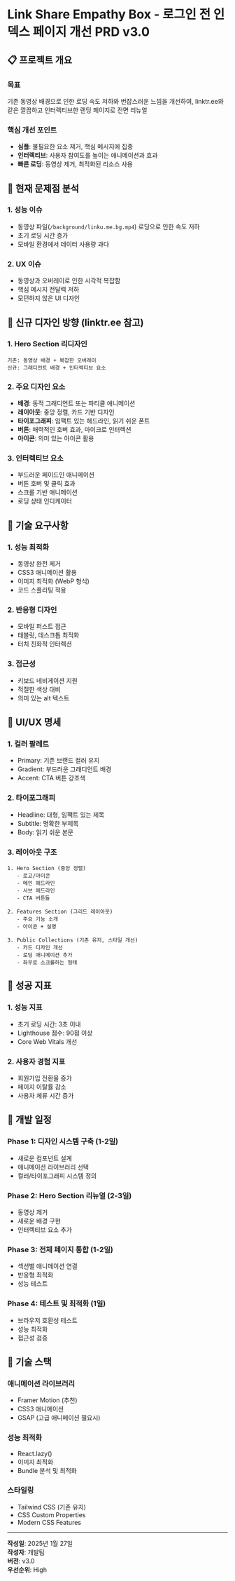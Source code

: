 # Link Share Empathy Box - 로그인 전 인덱스 페이지 개선 PRD v3.0

## 📋 프로젝트 개요

### 목표
기존 동영상 배경으로 인한 로딩 속도 저하와 번잡스러운 느낌을 개선하여, linktr.ee와 같은 깔끔하고 인터렉티브한 랜딩 페이지로 전면 리뉴얼

### 핵심 개선 포인트
- **심플**: 불필요한 요소 제거, 핵심 메시지에 집중
- **인터렉티브**: 사용자 참여도를 높이는 애니메이션과 효과
- **빠른 로딩**: 동영상 제거, 최적화된 리소스 사용

## 🎯 현재 문제점 분석

### 1. 성능 이슈
- 동영상 파일(`/background/linku.me.bg.mp4`) 로딩으로 인한 속도 저하
- 초기 로딩 시간 증가
- 모바일 환경에서 데이터 사용량 과다

### 2. UX 이슈
- 동영상과 오버레이로 인한 시각적 복잡함
- 핵심 메시지 전달력 저하
- 모던하지 않은 UI 디자인

## 🚀 신규 디자인 방향 (linktr.ee 참고)

### 1. Hero Section 리디자인
```
기존: 동영상 배경 + 복잡한 오버레이
신규: 그래디언트 배경 + 인터렉티브 요소
```

### 2. 주요 디자인 요소
- **배경**: 동적 그래디언트 또는 파티클 애니메이션
- **레이아웃**: 중앙 정렬, 카드 기반 디자인
- **타이포그래피**: 임팩트 있는 헤드라인, 읽기 쉬운 폰트
- **버튼**: 매력적인 호버 효과, 마이크로 인터렉션
- **아이콘**: 의미 있는 아이콘 활용

### 3. 인터렉티브 요소
- 부드러운 페이드인 애니메이션
- 버튼 호버 및 클릭 효과
- 스크롤 기반 애니메이션
- 로딩 상태 인디케이터

## 📐 기술 요구사항

### 1. 성능 최적화
- 동영상 완전 제거
- CSS3 애니메이션 활용
- 이미지 최적화 (WebP 형식)
- 코드 스플리팅 적용

### 2. 반응형 디자인
- 모바일 퍼스트 접근
- 태블릿, 데스크톱 최적화
- 터치 친화적 인터렉션

### 3. 접근성
- 키보드 네비게이션 지원
- 적절한 색상 대비
- 의미 있는 alt 텍스트

## 🎨 UI/UX 명세

### 1. 컬러 팔레트
- Primary: 기존 브랜드 컬러 유지
- Gradient: 부드러운 그래디언트 배경
- Accent: CTA 버튼 강조색

### 2. 타이포그래피
- Headline: 대형, 임팩트 있는 제목
- Subtitle: 명확한 부제목
- Body: 읽기 쉬운 본문

### 3. 레이아웃 구조
```
1. Hero Section (중앙 정렬)
   - 로고/아이콘
   - 메인 헤드라인
   - 서브 헤드라인
   - CTA 버튼들

2. Features Section (그리드 레이아웃)
   - 주요 기능 소개
   - 아이콘 + 설명

3. Public Collections (기존 유지, 스타일 개선)
   - 카드 디자인 개선
   - 로딩 애니메이션 추가
   - 좌우로 스크롤하는 형태
```

## 🎯 성공 지표

### 1. 성능 지표
- 초기 로딩 시간: 3초 이내
- Lighthouse 점수: 90점 이상
- Core Web Vitals 개선

### 2. 사용자 경험 지표
- 회원가입 전환율 증가
- 페이지 이탈률 감소
- 사용자 체류 시간 증가

## 📅 개발 일정

### Phase 1: 디자인 시스템 구축 (1-2일)
- 새로운 컴포넌트 설계
- 애니메이션 라이브러리 선택
- 컬러/타이포그래피 시스템 정의

### Phase 2: Hero Section 리뉴얼 (2-3일)  
- 동영상 제거
- 새로운 배경 구현
- 인터렉티브 요소 추가

### Phase 3: 전체 페이지 통합 (1-2일)
- 섹션별 애니메이션 연결
- 반응형 최적화
- 성능 테스트

### Phase 4: 테스트 및 최적화 (1일)
- 브라우저 호환성 테스트
- 성능 최적화
- 접근성 검증

## 🔧 기술 스택

### 애니메이션 라이브러리
- Framer Motion (추천)
- CSS3 애니메이션
- GSAP (고급 애니메이션 필요시)

### 성능 최적화
- React.lazy()
- 이미지 최적화
- Bundle 분석 및 최적화

### 스타일링
- Tailwind CSS (기존 유지)
- CSS Custom Properties
- Modern CSS Features

---

**작성일**: 2025년 1월 27일  
**작성자**: 개발팀  
**버전**: v3.0  
**우선순위**: High
